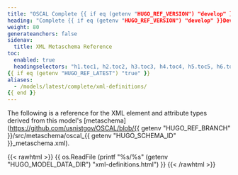 ```yaml
---
title: "OSCAL Complete {{ if eq (getenv "HUGO_REF_VERSION") "develop" }}Development Snapshot{{ else }}v{{ getenv "HUGO_REF_VERSION" }}{{ end }} XML Format Metaschema Reference"
heading: "Complete {{ if eq (getenv "HUGO_REF_VERSION") "develop" }}Development Snapshot{{ else }}v{{ getenv "HUGO_REF_VERSION" }}{{ end }} XML Metaschema Reference"
weight: 80
generateanchors: false
sidenav:
  title: XML Metaschema Reference
toc:
  enabled: true
  headingselectors: "h1.toc1, h2.toc2, h3.toc3, h4.toc4, h5.toc5, h6.toc6"
{{ if eq (getenv "HUGO_REF_LATEST") "true" }}
aliases:
  - /models/latest/complete/xml-definitions/
{{ end }}
---
```


The following is a reference for the XML element and attribute types derived from this model's [metaschema](https://github.com/usnistgov/OSCAL/blob/{{ getenv "HUGO_REF_BRANCH" }}/src/metaschema/oscal_{{ getenv "HUGO_SCHEMA_ID" }}_metaschema.xml).

{{< rawhtml >}}
{{ os.ReadFile (printf "%s/%s" (getenv "HUGO_MODEL_DATA_DIR") "xml-definitions.html") }}
{{< /rawhtml >}}